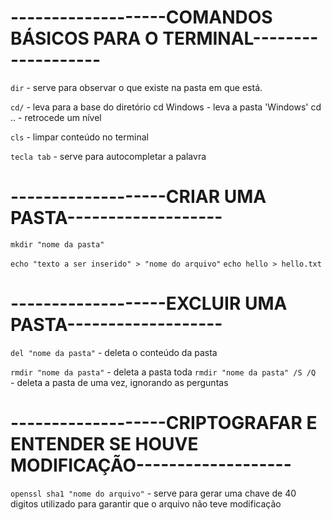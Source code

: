 # -------------------COMANDOS BÁSICOS PARA O TERMINAL-------------------

`dir` - serve para observar o que existe na pasta em que está.

`cd/` - leva para a base do diretório 
    cd Windows - leva a pasta 'Windows' 
        cd .. - retrocede um nível 

`cls` - limpar conteúdo no terminal 

`tecla tab` - serve para autocompletar a palavra 

# -------------------CRIAR UMA PASTA-------------------

`mkdir "nome da pasta"`

`echo "texto a ser inserido" > "nome do arquivo"`
    `echo hello > hello.txt`

# -------------------EXCLUIR UMA PASTA-------------------

`del "nome da pasta"` - deleta o conteúdo da pasta

`rmdir "nome da pasta"` - deleta a pasta toda 
    `rmdir "nome da pasta" /S /Q ` - deleta a pasta de uma vez, ignorando as perguntas 

# -------------------CRIPTOGRAFAR E ENTENDER SE HOUVE MODIFICAÇÃO-------------------

`openssl sha1 "nome do arquivo"` - serve para gerar uma chave de 40 digitos
    utilizado para garantir que o arquivo não teve modificação 



 
 